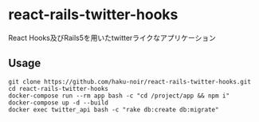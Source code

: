 # react-rails-twitter-hooks
React Hooks及びRails5を用いたtwitterライクなアプリケーション

## Usage
```
git clone https://github.com/haku-noir/react-rails-twitter-hooks.git
cd react-rails-twitter-hooks
docker-compose run --rm app bash -c "cd /project/app && npm i"
docker-compose up -d --build
docker exec twitter_api bash -c "rake db:create db:migrate"
```
